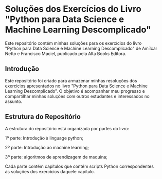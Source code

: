 # Soluções dos Exercícios do Livro "Python para Data Science e Machine Learning Descomplicado"

Este repositório contém minhas soluções para os exercícios do livro "Python para Data Science e Machine Learning Descomplicado" de Amílcar Netto e Francisco Maciel, publicado pela Alta Books Editora.


## Introdução

Este repositório foi criado para armazenar minhas resoluções dos exercícios apresentados no livro "Python para Data Science e Machine Learning Descomplicado". O objetivo é acompanhar meu progresso e compartilhar minhas soluções com outros estudantes e interessados no assunto.

## Estrutura do Repositório

A estrutura do repositório está organizada por partes do livro:

1º parte: Introdução à linguage python;

2º parte: Introdução ao machine learning;

3º parte: algoritmos de aprendizagem de maquina;

Cada parte contém capítulos que contêm scripts Python correspondentes às soluções dos exercícios daquele capítulo.
